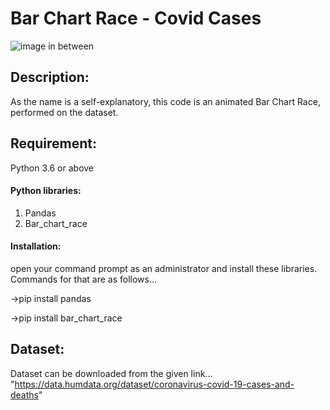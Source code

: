 # Bar Chart Race - Covid Cases
![image in between](https://user-images.githubusercontent.com/100015589/161397281-54084ad1-2b6a-46d4-b9b6-3549f30b792b.JPG)

## Description:
 As the name is a self-explanatory, this code is an animated Bar Chart Race, performed on the dataset.

## Requirement:
Python 3.6 or above

#### Python libraries:
1. Pandas
2. Bar_chart_race

#### Installation:
open your command prompt as an administrator and install these libraries. Commands for that are as follows...

->pip install pandas

->pip install bar_chart_race

## Dataset:
 Dataset can be downloaded from the given link...
 "https://data.humdata.org/dataset/coronavirus-covid-19-cases-and-deaths"

